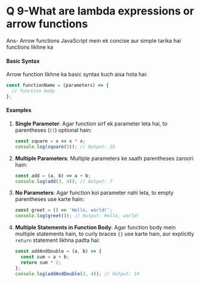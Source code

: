 # Q 9-What are lambda expressions or arrow functions

Ans- Arrow functions JavaScript mein ek concise aur simple tarika hai functions likhne ka

#### Basic Syntax

Arrow function likhne ka basic syntax kuch aisa hota hai:

```javascript
const functionName = (parameters) => {
  // function body
};
```

#### Examples

1.  **Single Parameter**: Agar function sirf ek parameter leta hai, to parentheses (`()`) optional hain:

    ```javascript
    const square = x => x * x;
    console.log(square(5)); // Output: 25
    ```
2.  **Multiple Parameters**: Multiple parameters ke saath parentheses zaroori hain:

    ```javascript
    const add = (a, b) => a + b;
    console.log(add(3, 4)); // Output: 7
    ```
3.  **No Parameters**: Agar function koi parameter nahi leta, to empty parentheses use karte hain:

    ```javascript
    const greet = () => 'Hello, world!';
    console.log(greet()); // Output: Hello, world!
    ```
4.  **Multiple Statements in Function Body**: Agar function body mein multiple statements hain, to curly braces `{}` use karte hain, aur explicitly `return` statement likhna padta hai:

    ```javascript
    const addAndDouble = (a, b) => {
      const sum = a + b;
      return sum * 2;
    };
    console.log(addAndDouble(3, 4)); // Output: 14
    ```
